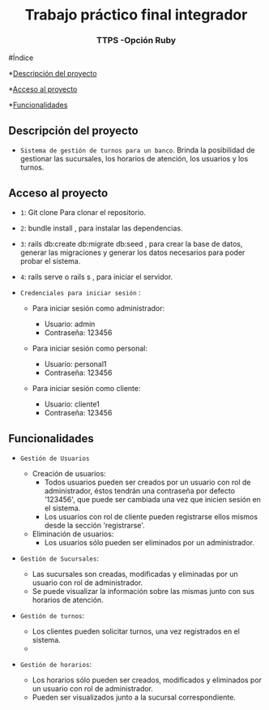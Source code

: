 <h1 align="center"> Trabajo práctico final integrador </h1>
<h3 align="center"> TTPS -Opción Ruby  </h3>


#Índice

*[Descripción del proyecto](#descripción-del-proyecto)

*[Acceso al proyecto](#acceso-al-proyecto)

*[Funcionalidades](#funcionalidades)

## Descripción del proyecto

- `Sistema de gestión de turnos para un banco`. 
Brinda la posibilidad de gestionar las sucursales, los horarios de atención, los usuarios y los turnos.

## Acceso al proyecto

- `1`: Git clone Para clonar el repositorio.
- `2`: bundle install , para instalar las dependencias.
- `3`: rails db:create db:migrate db:seed , para crear la base de datos, generar las migraciones y generar los datos necesarios para poder probar el sistema. 
- `4`: rails serve o rails s , para iniciar el servidor.

- `Credenciales para iniciar sesión` : 
    * Para iniciar sesión como administrador: 
        - Usuario: admin
        - Contraseña: 123456
    * Para iniciar sesión como personal: 
        - Usuario: personal1
        - Contraseña: 123456

    * Para iniciar sesión como cliente: 
        - Usuario: cliente1
        - Contraseña: 123456

## Funcionalidades

- `Gestión de Usuarios`
    - Creación de usuarios: 
        - Todos usuarios pueden ser creados por un usuario con rol de administrador, éstos tendrán una contraseña por defecto '123456', que puede ser cambiada una vez que inicien sesión en el sistema. 
        - Los usuarios con rol de cliente pueden registrarse ellos mismos desde la sección 'registrarse'.
    - Eliminación de usuarios: 
        - Los usuarios sólo pueden ser eliminados por un administrador.

- `Gestión de Sucursales`: 
    - Las sucursales son creadas, modificadas y eliminadas por un usuario con rol de administrador. 
    - Se puede visualizar la información sobre las mismas junto con sus horarios de atención.

- `Gestión de turnos`: 
    - Los clientes pueden solicitar turnos, una vez registrados en el sistema.
    - 

- `Gestión de horarios`: 
    - Los horarios sólo pueden ser creados, modificados y eliminados por un usuario con rol de administrador. 
    - Pueden ser visualizados junto a la sucursal correspondiente. 